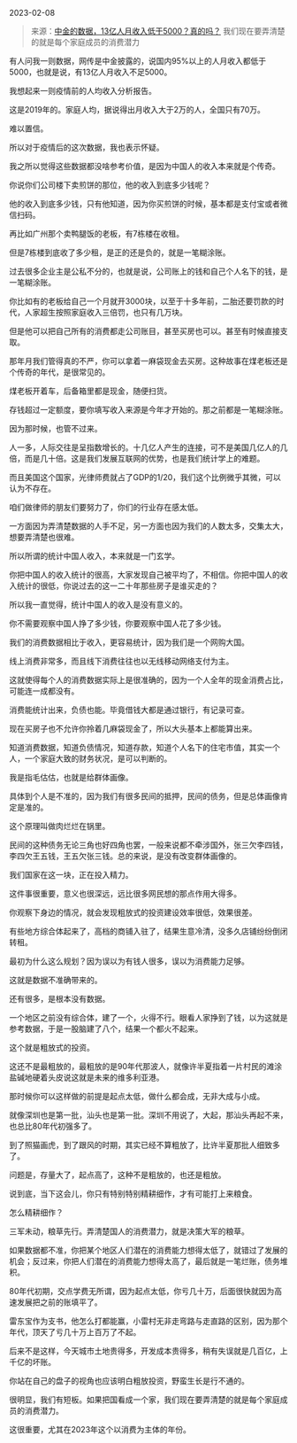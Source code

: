 2023-02-08

> 来源：[中金的数据，13亿人月收入低于5000？真的吗？](http://mp.weixin.qq.com/s?__biz=MzU3NDc5Nzc0NQ==&mid=2247522424&idx=2&sn=3020828a9376f949f7d55f23a7d5452b&chksm=fd2e3aa6ca59b3b06f786ef51a7c7c703a0b491e92f53571f4bcbb7f9163e9ed73a4169079e7&scene=27#wechat_redirect)
> 我们现在要弄清楚的就是每个家庭成员的消费潜力

有人问我一则数据，网传是中金披露的，说国内95%以上的人月收入都低于5000，也就是说，有13亿人月收入不足5000。

我想起来一则疫情前的人均收入分析报告。

这是2019年的。家庭人均，据说得出月收入大于2万的人，全国只有70万。

难以置信。  

所以对于疫情后的这次数据，我也表示怀疑。  

我之所以觉得这些数据都没啥参考价值，是因为中国人的收入本来就是个传奇。  

你说你们公司楼下卖煎饼的那位，他的收入到底多少钱呢？  

他的收入到底多少钱，只有他知道，因为你买煎饼的时候，基本都是支付宝或者微信扫码。  

再比如广州那个卖鸭腿饭的老板，有7栋楼在收租。

但是7栋楼到底收了多少租，是正的还是负的，就是一笔糊涂账。  

过去很多企业主是公私不分的，也就是说，公司账上的钱和自己个人名下的钱，是一笔糊涂账。  

你比如有的老板给自己一个月就开3000块，以至于十多年前，二胎还要罚款的时代，人家超生按照家庭收入三倍罚，也只有几万块。  

但是他可以把自己所有的消费都走公司账目，甚至买房也可以。甚至有时候直接支取。  

那年月我们管得真的不严，你可以拿着一麻袋现金去买房。这种故事在煤老板还是个传奇的年代，是很常见的。  

煤老板开着车，后备箱里都是现金，随便扫货。  

存钱超过一定额度，要你填写收入来源是今年才开始的。那之前都是一笔糊涂账。

因为那时候，也管不过来。

人一多，人际交往是呈指数增长的。十几亿人产生的连接，可不是美国几亿人的几倍，而是几十倍。这是我们发展互联网的优势，也是我们统计学上的难题。  

而且美国这个国家，光律师费就占了GDP的1/20，我们这个比例微乎其微，可以认为不存在。  

咱们做律师的朋友们要努力了，你们的行业存在感太低。  

一方面因为弄清楚数据的人手不足，另一方面也因为我们的人数太多，交集太大，想要弄清楚也很难。  

所以所谓的统计中国人收入，本来就是一门玄学。  

你把中国人的收入统计的很高，大家发现自己被平均了，不相信。你把中国人的收入统计的很低，你说过去的这一二十年那些房子是谁买走的？  

所以我一直觉得，统计中国人的收入是没有意义的。  

你不需要观察中国人挣了多少钱，你要观察中国人花了多少钱。  

我们的消费数据相比于收入，更容易统计，因为我们是一个网购大国。

线上消费非常多，而且线下消费往往也以无线移动网络支付为主。  

这就使得每个人的消费数据实际上是很准确的，因为一个人全年的现金消费占比，可能连一成都没有。  

消费能统计出来，负债也能。毕竟借钱大都是通过银行，有记录可查。  

现在买房子也不允许你拎着几麻袋现金了，所以大头基本上都能算出来。  

知道消费数据，知道负债情况，知道存款，知道个人名下的住宅市值，其实一个人，一个家庭大致的财务状况，是可以判断的。  

我是指毛估估，也就是给群体画像。

具体到个人是不准的，因为我们有很多民间的抵押，民间的债务，但是总体画像肯定是准的。

这个原理叫做肉烂烂在锅里。

民间的这种债务无论三角也好四角也罢，一般来说都不牵涉国外，张三欠李四钱，李四欠王五钱，王五欠张三钱。总的来说，是没有改变群体画像的。  

我们国家在这一块，正在投入精力。  

这件事很重要，意义也很深远，远比很多网民想的那点作用大得多。  

你观察下身边的情况，就会发现粗放式的投资建设效率很低，效果很差。  

有些地方综合体起来了，高档的商铺入驻了，结果生意冷清，没多久店铺纷纷倒闭转租。

最初为什么这么规划？因为误以为有钱人很多，误以为消费能力足够。

这就是数据不准确带来的。  

还有很多，是根本没有数据。

一个地区之前没有综合体，建了一个，火得不行。眼看人家挣到了钱，以为这就是参考数据，于是一股脑建了八个，结果一个都火不起来。  

这个就是粗放式的投资。  

这还不是最粗放的，最粗放的是90年代那波人，就像许半夏指着一片村民的滩涂盐碱地硬着头皮说这就是未来的维多利亚港。  

那时候你可以这样做的前提是起点太低，做什么都会成，无非大成与小成。  

就像深圳也是第一批，汕头也是第一批。深圳不用说了，大起，那汕头再起不来，也总比80年代初强多了。  

到了照猫画虎，到了跟风的时期，其实已经不算粗放了，比许半夏那批人细致多了。  

问题是，存量大了，起点高了，这种不是粗放的，也还是粗放。

说到底，当下这会儿，你只有特别特别精耕细作，才有可能打上来粮食。  

怎么精耕细作？  

三军未动，粮草先行。弄清楚国人的消费潜力，就是决策大军的粮草。  

如果数据都不准，你把某个地区人们潜在的消费能力想得太低了，就错过了发展的机会；反过来，你把人们潜在的消费能力想得太高了，最后就是一笔烂账，债务堆积。

80年代初期，交点学费无所谓，因为起点太低，你亏几十万，后面很快就因为高速发展把之前的账填平了。  

雷东宝作为支书，他怎么打都能赢，小雷村无非走弯路与走直路的区别，因为那个年代，顶天了亏几十万上百万了不起。

后来不是这样，今天城市土地贵得多，开发成本贵得多，稍有失误就是几百亿，上千亿的坏账。  

你站在自己的盘子的视角也应该明白粗放投资，野蛮生长是行不通的。

很明显，我们有短板。如果把国看成一个家，我们现在要弄清楚的就是每个家庭成员的消费潜力。

这很重要，尤其在2023年这个以消费为主体的年份。

